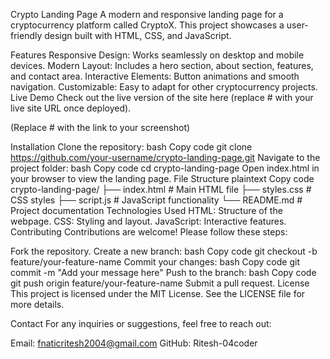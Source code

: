 Crypto Landing Page
A modern and responsive landing page for a cryptocurrency platform called CryptoX. This project showcases a user-friendly design built with HTML, CSS, and JavaScript.

Features
Responsive Design: Works seamlessly on desktop and mobile devices.
Modern Layout: Includes a hero section, about section, features, and contact area.
Interactive Elements: Button animations and smooth navigation.
Customizable: Easy to adapt for other cryptocurrency projects.
Live Demo
Check out the live version of the site here (replace # with your live site URL once deployed).


(Replace # with the link to your screenshot)

Installation
Clone the repository:
bash
Copy code
git clone https://github.com/your-username/crypto-landing-page.git
Navigate to the project folder:
bash
Copy code
cd crypto-landing-page
Open index.html in your browser to view the landing page.
File Structure
plaintext
Copy code
crypto-landing-page/
├── index.html      # Main HTML file
├── styles.css      # CSS styles
├── script.js       # JavaScript functionality
└── README.md       # Project documentation
Technologies Used
HTML: Structure of the webpage.
CSS: Styling and layout.
JavaScript: Interactive features.
Contributing
Contributions are welcome! Please follow these steps:

Fork the repository.
Create a new branch:
bash
Copy code
git checkout -b feature/your-feature-name
Commit your changes:
bash
Copy code
git commit -m "Add your message here"
Push to the branch:
bash
Copy code
git push origin feature/your-feature-name
Submit a pull request.
License
This project is licensed under the MIT License. See the LICENSE file for more details.

Contact
For any inquiries or suggestions, feel free to reach out:

Email: fnaticritesh2004@gmail.com
GitHub: Ritesh-04coder
